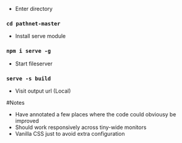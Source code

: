 - Enter directory
### `cd pathnet-master`
- Install serve module
### `npm i serve -g`
- Start fileserver
### `serve -s build`
- Visit output url (Local)

#Notes
- Have annotated a few places where the code could obviousy be improved
- Should work responsively across tiny-wide monitors
- Vanilla CSS just to avoid extra configuration
